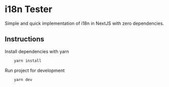 # i18n Tester
Simple and quick implementation of i18n in NextJS with zero dependencies.

## Instructions

Install dependencies with yarn

```bash
    yarn install
```

Run project for development

```bash
    yarn dev
```